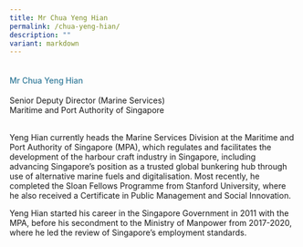 ```yaml
---
title: Mr Chua Yeng Hian
permalink: /chua-yeng-hian/
description: ""
variant: markdown
---
```

<div class="row">
<div class="col is-3"><img src=""></div>
<div class="col is-9 speaker-details">
<h4>Mr           Chua Yeng Hian</h4>
<p>          Senior Deputy Director (Marine Services)<br>          Maritime and Port Authority of Singapore<br><br></p>
<p>         

Yeng Hian currently heads the Marine Services Division at the Maritime and Port Authority of Singapore (MPA), which regulates and facilitates the development of the harbour craft industry in Singapore, including advancing Singapore’s position as a trusted global bunkering hub through use of alternative marine fuels and digitalisation. Most recently, he completed the Sloan Fellows Programme from Stanford University, where he also received a Certificate in Public Management and Social Innovation.</p>
<p>          Yeng Hian started his career in the Singapore Government in 2011 with the MPA, before his secondment to the Ministry of Manpower from 2017-2020, where he led the review of Singapore’s employment standards.</p>
</div>
</div>

<style type="text/css"> 
.is-left{
text-align: left;
}
h4{
font-weight: 500; 
color: #337B9A !important;
}
.speaker-details p { text-align: justified; }
</style>